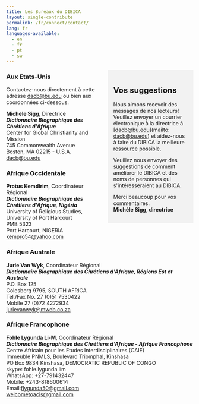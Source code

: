 ```yaml
---
title: Les Bureaux du DIBICA
layout: single-contribute
permalink: /fr/connect/contact/
lang: fr
languages-available:                         
  - en
  - fr
  - pt
  - sw
---
```

<div class="feedback" style="display: block; float: right; width: 40%; padding: 1em; margin: 0 0 20px 20px; background-color: #f2f2f2;" markdown="1">

## Vos suggestions
Nous aimons recevoir des messages de nos lecteurs! Veuillez envoyer un courrier électronique à la directrice à [dacb@bu.edu](mailto: dacb@bu.edu) et aidez-nous à faire du DIBICA la meilleure ressource possible.  

Veuillez nous envoyer des suggestions de comment améliorer le DIBICA et des noms de personnes qui s'intéresseraient au DIBICA.

Merci beaucoup pour vos commentaires.    
**Michèle Sigg, directrice**  

</div>

### Aux Etats-Unis

Contactez-nous directement à cette adresse [dacb@bu.edu](mailto:dacb@bu.edu) ou bien aux coordonnées ci-dessous.

**Michèle Sigg**, Directrice    
**_Dictionnaire Biographique des Chrétiens d'Afrique_**  
Center for Global Christianity and Mission  
745 Commonwealth Avenue  
Boston, MA 02215 - U.S.A.  
[dacb@bu.edu](mailto:dacb@bu.edu)

### Afrique Occidentale

**Protus Kemdirim**, Coordinateur Régional  
**_Dictionnaire Biographique des Chrétiens d'Afrique, Nigéria_**  
University of Religious Studies, University of Port Harcourt  
PMB 5323  
Port Harcourt, NIGERIA  
[kempro54@yahoo.com](mailto:kempro54@yahoo.com)

### Afrique Australe

**Jurie Van Wyk**, Coordinateur Régional  
**_Dictionnaire Biographique des Chrétiens d'Afrique, Régions Est et Australe_**   
P.O. Box 125  
Colesberg 9795, SOUTH AFRICA  
Tel./Fax No. 27 (0)51 7530422  
Mobile 27 (0)72 4272934  
[jurievanwyk@mweb.co.za](mailto:jurievanwyk@mweb.co.za)  

### Afrique Francophone

**Fohle Lygunda Li-M**, Coordinateur Régional  
**_Dictionnaire Biographique des Chrétiens d'Afrique - Afrique Francophone_**  
Centre Africain pour les Etudes Interdisciplinaires (CAIE)  
Immeuble PNMLS, Boulevard Triomphal, Kinshasa  
PO Box 9834 Kinshasa, DEMOCRATIC REPUBLIC OF CONGO  
skype: fohle.lygunda.lim  
WhatsApp: +27-791432447  
Mobile: +243-818600614   
Email:[flygunda50@gmail.com](mailto:flygunda50@gmail.com "mailto:flygunda50@gmail.com")  
[welcometoacis@gmail.com](mailto:welcometoacis@gmail.com)   
